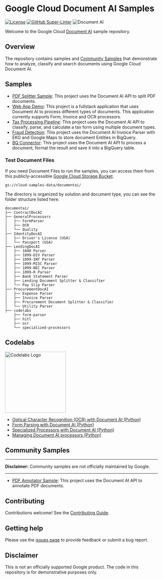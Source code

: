 # Google Cloud Document AI Samples

[![License](https://img.shields.io/badge/License-Apache%202.0-blue.svg)](LICENSE)
[![GitHub Super-Linter](https://github.com/GoogleCloudPlatform/document-ai-samples/workflows/Lint%20Code%20Base/badge.svg)](https://github.com/marketplace/actions/super-linter)
![Document AI](https://storage.googleapis.com/gweb-cloudblog-publish/images/gcp_docai_platform.1000064920000870.max-2000x2000.jpg)

Welcome to the Google Cloud [Document AI](https://cloud.google.com/document-ai) sample repository.

## Overview

The repository contains samples and [Community Samples](https://github.com/GoogleCloudPlatform/document-ai-samples/tree/main/community) that demonstrate how to analyze, classify and search documents using Google Cloud Document AI.

## Samples

* [PDF Splitter Sample](pdf-splitter-python/): This project uses the Document AI API to split PDF documents.
* [Web App Demo](web-app-demo/): This project is a fullstack application that uses Document AI to process different types of documents. This application currently supports Form, Invoice and OCR processors.
* [Tax Processing Pipeline](tax-processing-pipeline-python/): This project uses the Document AI API to classify, parse, and calculate a tax form using multiple document types.
* [Fraud Detection](fraud-detection-python/): This project uses the Document AI Invoice Parser with EKG and Google Maps to store document Entities in BigQuery.
* [BQ Connector](bq-connector/): This project uses the Document AI API to process a document, format the result and save it into a BigQuery table.

### Test Document Files

If you need Document Files to run the samples, you can access them from this publicly-accessible [Google Cloud Storage Bucket](https://cloud.google.com/storage/docs/downloading-objects).

`gs://cloud-samples-data/documentai/`

The directory is organized by solution and document type, you can see the folder structure listed here.

```console
documentai/
├── ContractDocAI
├── GeneralProcessors
│   ├── FormParser
│   ├── OCR
│   └── Quality
├── IdentityDocAI
│   ├── Driver's License (USA)
│   └── Passport (USA)
├── LendingDocAI
│   ├── 1040 Parser
│   ├── 1099-DIV Parser
│   ├── 1099-INT Parser
│   ├── 1099-MISC Parser
│   ├── 1099-NEC Parser
│   ├── 1099-R Parser
│   ├── Bank Statement Parser
│   ├── Lending Document Splitter & Classifier
│   └── Pay Slip Parser
├── ProcurementDocAI
│   ├── Expense Parser
│   ├── Invoice Parser
│   ├── Procurement Document Splitter & Classifier
│   └── Utility Parser
├── codelabs
    ├── form-parser
    ├── hitl
    ├── ocr
    └── specialized-processors
```

## Codelabs
<!-- markdownlint-disable MD033 -->
<img src="https://www.gstatic.com/devrel-devsite/prod/vc705ce9bd51279e80f03a51aec7c6eb1f05e56e75c958618655fc719098c9888/codelabs/images/lockup.svg" alt="Codelabs Logo" width="200"/>

* [Optical Character Recognition (OCR) with Document AI (Python)](https://codelabs.developers.google.com/codelabs/docai-ocr-python)
* [Form Parsing with Document AI (Python)](https://codelabs.developers.google.com/codelabs/docai-form-parser-v1-python)
* [Specialized Processors with Document AI (Python)](https://codelabs.developers.google.com/codelabs/docai-specialized-processors)
* [Managing Document AI processors (Python)](https://codelabs.developers.google.com/codelabs/cloud-documentai-manage-processors-python)

## Community Samples

---
**Disclaimer:** Community samples are not officially maintained by Google.

---

* [PDF Annotator Sample](https://github.com/GoogleCloudPlatform/document-ai-samples/tree/main/community/pdf-annotator-python): This project uses the Document AI API to annotate PDF documents.

## Contributing

Contributions welcome! See the [Contributing Guide](https://github.com/GoogleCloudPlatform/document-ai-samples/blob/main/.github/CONTRIBUTING.md).

## Getting help

Please use the [issues page](https://github.com/GoogleCloudPlatform/document-ai-samples/issues) to provide feedback or submit a bug report.

## Disclaimer

This is not an officially supported Google product. The code in this repository is for demonstrative purposes only.
